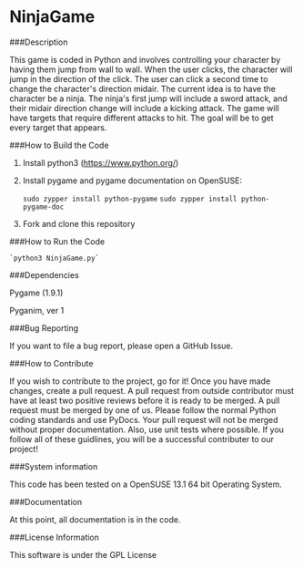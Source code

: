 NinjaGame
=========

###Description

This game is coded in Python and involves controlling your character by having them jump from wall to wall. When
the user clicks, the character will jump in the direction of the click. The user can click
a second time to change the character's direction midair. The current idea is to have the
character be a ninja. The ninja's first jump will include a sword attack, and their midair
direction change will include a kicking attack. The game will have targets that require
different attacks to hit. The goal will be to get every target that appears.

###How to Build the Code

1. Install python3 (https://www.python.org/)
2. Install pygame and pygame documentation on OpenSUSE:

	`sudo zypper install python-pygame`
	`sudo zypper install python-pygame-doc`
	
3. Fork and clone this repository

###How to Run the Code

	`python3 NinjaGame.py`

###Dependencies

Pygame (1.9.1)

Pyganim, ver 1

###Bug Reporting

If you want to file a bug report, please open a GitHub Issue.

###How to Contribute

If you wish to contribute to the project, go for it! Once you have made changes,
create a pull request. A pull request from outside contributor must have at least two positive reviews
before it is ready to be merged. A pull request must be merged by one of us. Please follow the normal Python coding standards
and use PyDocs. Your pull request will not be merged without proper documentation. Also, use unit tests where possible.
If you follow all of these guidlines, you will be a successful contributer to our project!

###System information

This code has been tested on a OpenSUSE 13.1 64 bit Operating System.

###Documentation

At this point, all documentation is in the code.

###License Information

This software is under the GPL License
